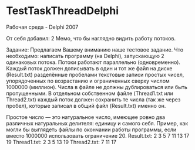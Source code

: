 # TestTaskThreadDelphi

Рабочая среда - Delphi 2007

От себя добавил:
2 Мемо, что бы наглядно видить работу потоков.

Задание:
Предлагаем Вашему вниманию наше тестовое задание.
Что необходимо: написать программу (на Delphi), запускающую 2 одинаковых потока. Потоки работают параллельно (одновременно).
Каждый поток должен дописывать в один и тот же файл на диске (Result.txt) разделённые пробелами текстовые записи простых чисел, упорядоченных по возрастанию и ограниченных сверху числом 1000000 (миллион).
Числа в файле не должны дублироваться или быть пропущенными.
В отдельном собственном файле (Thread1.txt или Thread2.txt) каждый поток должен сохранить те числа (так же через пробел), которые записал в общий файл (Result.txt) именно он.

Простое число — это натуральное число, имеющее ровно два различных натуральных делителя: единицу и самого себя. 
Пример, как могли бы выглядеть файлы по окончании работы программы, если вместо 1000000 использовать ограничение 20.
Result.txt:
2 3 5 7 11 13 17 19 
Thread1.txt:
2 3 5 13 19 
Thread2.txt:
7 11 17
